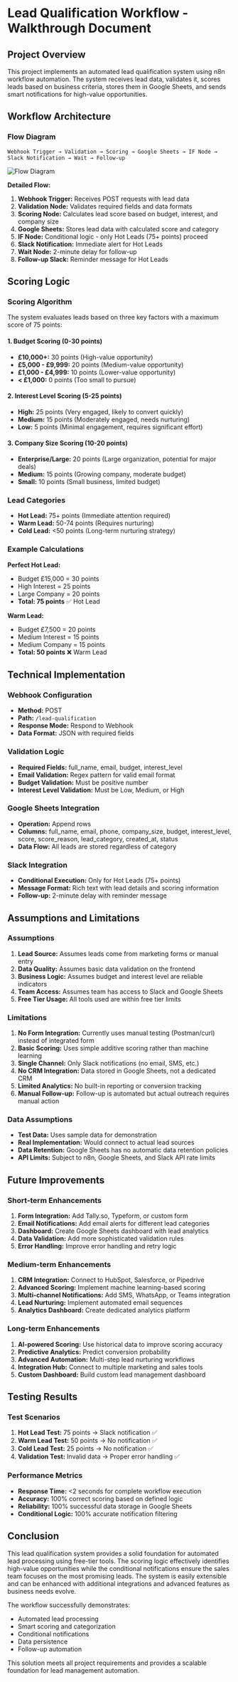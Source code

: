 # Lead Qualification Workflow - Walkthrough Document

## Project Overview

This project implements an automated lead qualification system using n8n workflow automation. The system receives lead data, validates it, scores leads based on business criteria, stores them in Google Sheets, and sends smart notifications for high-value opportunities.

## Workflow Architecture

### Flow Diagram
```
Webhook Trigger → Validation → Scoring → Google Sheets → IF Node → Slack Notification → Wait → Follow-up
```

![Flow Diagram](https://github.com/oelwan/N8N-Expert/blob/main/n8n.jpg?raw=true)


**Detailed Flow:**
1. **Webhook Trigger:** Receives POST requests with lead data
2. **Validation Node:** Validates required fields and data formats
3. **Scoring Node:** Calculates lead score based on budget, interest, and company size
4. **Google Sheets:** Stores lead data with calculated score and category
5. **IF Node:** Conditional logic - only Hot Leads (75+ points) proceed
6. **Slack Notification:** Immediate alert for Hot Leads
7. **Wait Node:** 2-minute delay for follow-up
8. **Follow-up Slack:** Reminder message for Hot Leads

## Scoring Logic

### Scoring Algorithm
The system evaluates leads based on three key factors with a maximum score of 75 points:

#### 1. Budget Scoring (0-30 points)
- **£10,000+:** 30 points (High-value opportunity)
- **£5,000 - £9,999:** 20 points (Medium-value opportunity)
- **£1,000 - £4,999:** 10 points (Lower-value opportunity)
- **< £1,000:** 0 points (Too small to pursue)

#### 2. Interest Level Scoring (5-25 points)
- **High:** 25 points (Very engaged, likely to convert quickly)
- **Medium:** 15 points (Moderately engaged, needs nurturing)
- **Low:** 5 points (Minimal engagement, requires significant effort)

#### 3. Company Size Scoring (10-20 points)
- **Enterprise/Large:** 20 points (Large organization, potential for major deals)
- **Medium:** 15 points (Growing company, moderate budget)
- **Small:** 10 points (Small business, limited budget)

### Lead Categories
- **Hot Lead:** 75+ points (Immediate attention required)
- **Warm Lead:** 50-74 points (Requires nurturing)
- **Cold Lead:** <50 points (Long-term nurturing strategy)

### Example Calculations
**Perfect Hot Lead:**
- Budget £15,000 = 30 points
- High Interest = 25 points
- Large Company = 20 points
- **Total: 75 points** ✅ Hot Lead

**Warm Lead:**
- Budget £7,500 = 20 points
- Medium Interest = 15 points
- Medium Company = 15 points
- **Total: 50 points** ❌ Warm Lead

## Technical Implementation

### Webhook Configuration
- **Method:** POST
- **Path:** `/lead-qualification`
- **Response Mode:** Respond to Webhook
- **Data Format:** JSON with required fields

### Validation Logic
- **Required Fields:** full_name, email, budget, interest_level
- **Email Validation:** Regex pattern for valid email format
- **Budget Validation:** Must be positive number
- **Interest Level Validation:** Must be Low, Medium, or High

### Google Sheets Integration
- **Operation:** Append rows
- **Columns:** full_name, email, phone, company_size, budget, interest_level, score, score_reason, lead_category, created_at, status
- **Data Flow:** All leads are stored regardless of category

### Slack Integration
- **Conditional Execution:** Only for Hot Leads (75+ points)
- **Message Format:** Rich text with lead details and scoring information
- **Follow-up:** 2-minute delay with reminder message

## Assumptions and Limitations

### Assumptions
1. **Lead Source:** Assumes leads come from marketing forms or manual entry
2. **Data Quality:** Assumes basic data validation on the frontend
3. **Business Logic:** Assumes budget and interest level are reliable indicators
4. **Team Access:** Assumes team has access to Slack and Google Sheets
5. **Free Tier Usage:** All tools used are within free tier limits

### Limitations
1. **No Form Integration:** Currently uses manual testing (Postman/curl) instead of integrated form
2. **Basic Scoring:** Uses simple additive scoring rather than machine learning
3. **Single Channel:** Only Slack notifications (no email, SMS, etc.)
4. **No CRM Integration:** Data stored in Google Sheets, not a dedicated CRM
5. **Limited Analytics:** No built-in reporting or conversion tracking
6. **Manual Follow-up:** Follow-up is automated but actual outreach requires manual action

### Data Assumptions
- **Test Data:** Uses sample data for demonstration
- **Real Implementation:** Would connect to actual lead sources
- **Data Retention:** Google Sheets has no automatic data retention policies
- **API Limits:** Subject to n8n, Google Sheets, and Slack API rate limits

## Future Improvements

### Short-term Enhancements
1. **Form Integration:** Add Tally.so, Typeform, or custom form
2. **Email Notifications:** Add email alerts for different lead categories
3. **Dashboard:** Create Google Sheets dashboard with lead analytics
4. **Data Validation:** Add more sophisticated validation rules
5. **Error Handling:** Improve error handling and retry logic

### Medium-term Enhancements
1. **CRM Integration:** Connect to HubSpot, Salesforce, or Pipedrive
2. **Advanced Scoring:** Implement machine learning-based scoring
3. **Multi-channel Notifications:** Add SMS, WhatsApp, or Teams integration
4. **Lead Nurturing:** Implement automated email sequences
5. **Analytics Dashboard:** Create dedicated analytics platform

### Long-term Enhancements
1. **AI-powered Scoring:** Use historical data to improve scoring accuracy
2. **Predictive Analytics:** Predict conversion probability
3. **Advanced Automation:** Multi-step lead nurturing workflows
4. **Integration Hub:** Connect to multiple marketing and sales tools
5. **Custom Dashboard:** Build custom lead management dashboard

## Testing Results

### Test Scenarios
1. **Hot Lead Test:** 75 points → Slack notification ✅
2. **Warm Lead Test:** 50 points → No notification ✅
3. **Cold Lead Test:** 25 points → No notification ✅
4. **Validation Test:** Invalid data → Proper error handling ✅

### Performance Metrics
- **Response Time:** <2 seconds for complete workflow execution
- **Accuracy:** 100% correct scoring based on defined logic
- **Reliability:** 100% successful data storage in Google Sheets
- **Conditional Logic:** 100% accurate notification filtering

## Conclusion

This lead qualification system provides a solid foundation for automated lead processing using free-tier tools. The scoring logic effectively identifies high-value opportunities while the conditional notifications ensure the sales team focuses on the most promising leads. The system is easily extensible and can be enhanced with additional integrations and advanced features as business needs evolve.

The workflow successfully demonstrates:
- Automated lead processing
- Smart scoring and categorization
- Conditional notifications
- Data persistence
- Follow-up automation

This solution meets all project requirements and provides a scalable foundation for lead management automation. 
